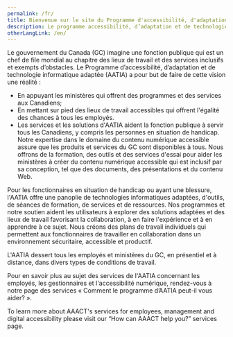 ```yaml
---
permalink: /fr/
title: Bienvenue sur le site du Programme d'accessibilité, d'adaptation et de technologie informatique adaptée (AATIA)
description: Le programme accessibilité, d’adaptation et de technologie informatique adaptée (AATIA) soutient la création de milieux de travail inclusifs et sans barrières au sein du gouvernement du Canada. Il offre des formations, des outils et des technologies adaptatives pour garantir l'accessibilité à tous les employés, y compris ceux ayant des incapacités. AATIA dessert tous les employés du gouvernement, fournissant des ressources en personne et à distance.
otherLangLink: /en/
---
```


Le gouvernement du Canada (GC) imagine une fonction publique qui est un chef de file mondial au chapitre des lieux de travail et des services inclusifs et exempts d’obstacles. Le Programme d’accessibilité, d’adaptation et de technologie informatique adaptée (AATIA) a pour but de faire de cette vision une réalité :

- En appuyant les ministères qui offrent des programmes et des services aux Canadiens;
- En mettant sur pied des lieux de travail accessibles qui offrent l'égalité des chances à tous les employés.
- Les services et les solutions d'AATIA aident la fonction publique à servir tous les Canadiens, y compris les personnes en situation de handicap. Notre expertise dans le domaine du contenu numérique accessible assure que les produits et services du GC sont disponibles à tous. Nous offrons de la formation, des outils et des services d'essai pour aider les ministères à créer du contenu numérique accessible qui est inclusif par sa conception, tel que des documents, des présentations et du contenu Web.

Pour les fonctionnaires en situation de handicap ou ayant une blessure, l'AATIA offre une panoplie de technologies informatiques adaptées, d'outils, de séances de formation, de services et de ressources. Nos programmes et notre soutien aident les utilisateurs à explorer des solutions adaptées et des lieux de travail favorisant la collaboration, à en faire l'expérience et à en apprendre à ce sujet. Nous créons des plans de travail individuels qui permettent aux fonctionnaires de travailler en collaboration dans un environnement sécuritaire, accessible et productif.

L'AATIA dessert tous les employés et ministères du GC, en présentiel et à distance, dans divers types de conditions de travail.

Pour en savoir plus au sujet des services de l'AATIA concernant les employés, les gestionnaires et l'accessibilité numérique, rendez-vous à notre page des services « Comment le programme d’AATIA peut-il vous aider? ».

To learn more about AAACT's services for employees, management and digital accessibility please visit our “How can AAACT help you?” services page.
